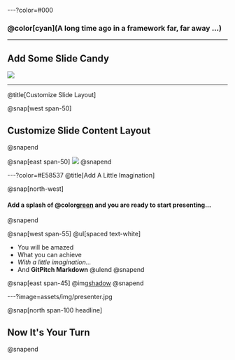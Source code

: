 ---?color=#000

### @color[cyan](**A long time ago in a framework far, far away ...**)

---

## Add Some Slide Candy

![](assets/img/presentation.png)

---
@title[Customize Slide Layout]

@snap[west span-50]
## Customize Slide Content Layout
@snapend

@snap[east span-50]
![](assets/img/presentation.png)
@snapend

---?color=#E58537
@title[Add A Little Imagination]

@snap[north-west]
#### Add a splash of @color[green](**color**) and you are ready to start presenting...
@snapend

@snap[west span-55]
@ul[spaced text-white]
- You will be amazed
- What you can achieve
- *With a little imagination...*
- And **GitPitch Markdown**
@ulend
@snapend

@snap[east span-45]
@img[shadow](assets/img/conference.png)
@snapend

---?image=assets/img/presenter.jpg

@snap[north span-100 headline]
## Now It's Your Turn
@snapend


